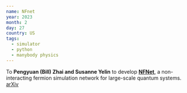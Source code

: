 ```yaml
---
name: NFnet
year: 2023
month: 2
day: 27
country: US
tags:
  - simulator
  - python
  - manybody physics
---
```

To **Pengyuan (Bill) Zhai and Susanne Yelin** to develop **[NFNet](https://github.com/BILLYZZ/NFNet)**, a non-interacting fermion simulation network for large-scale quantum systems. [arXiv](https://arxiv.org/abs/2212.05779)
